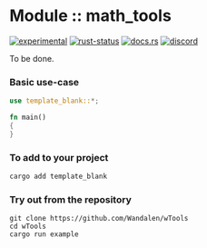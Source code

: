 <!-- {{# generate.module_header{} #}} -->

# Module :: math_tools
<!--{ generate.module_header.start() }-->
 [![experimental](https://raster.shields.io/static/v1?label=&message=experimental&color=orange)](https://github.com/emersion/stability-badges#experimental) [![rust-status](https://github.com/Wandalen/wTools/actions/workflows/module_math_tools_push.yml/badge.svg)](https://github.com/Wandalen/wTools/actions/workflows/module_math_tools_push.yml) [![docs.rs](https://img.shields.io/docsrs/math_tools?color=e3e8f0&logo=docs.rs)](https://docs.rs/math_tools) [![discord](https://img.shields.io/discord/872391416519737405?color=eee&logo=discord&logoColor=eee&label=ask)](https://discord.gg/m3YfbXpUUY)
<!--{ generate.module_header.end }-->

To be done.

### Basic use-case

<!-- {{# generate.module{} #}} -->

```rust
use template_blank::*;

fn main()
{
}
```

### To add to your project

```bash
cargo add template_blank
```

### Try out from the repository

``` shell test
git clone https://github.com/Wandalen/wTools
cd wTools
cargo run example
```
